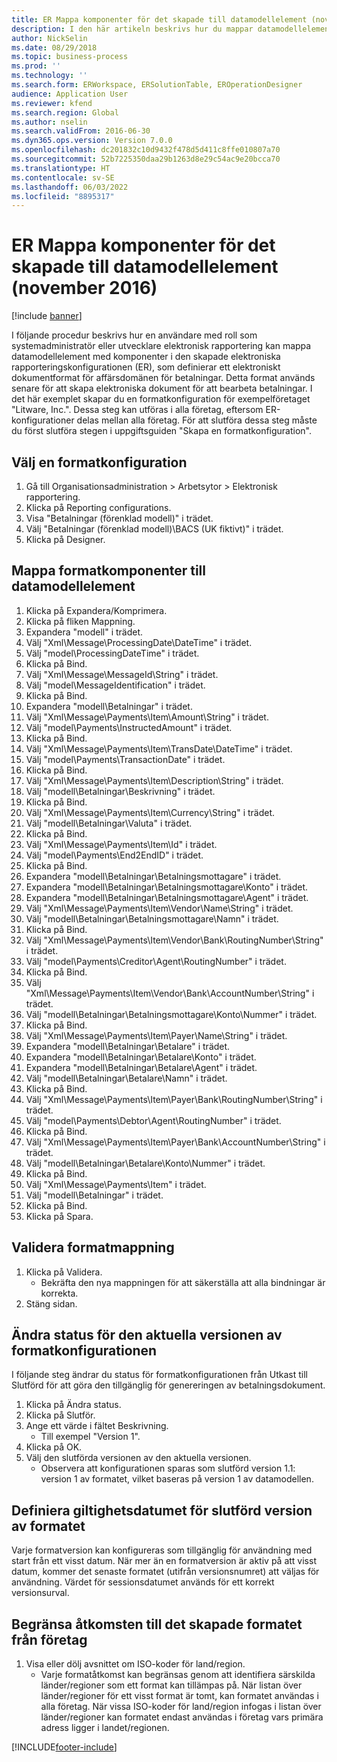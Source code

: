 ```yaml
---
title: ER Mappa komponenter för det skapade till datamodellelement (november 2016)
description: I den här artikeln beskrivs hur du mappar datamodellelement till komponenter i den elektroniska rapporteringskonfigurationen (ER).
author: NickSelin
ms.date: 08/29/2018
ms.topic: business-process
ms.prod: ''
ms.technology: ''
ms.search.form: ERWorkspace, ERSolutionTable, EROperationDesigner
audience: Application User
ms.reviewer: kfend
ms.search.region: Global
ms.author: nselin
ms.search.validFrom: 2016-06-30
ms.dyn365.ops.version: Version 7.0.0
ms.openlocfilehash: dc201832c10d9432f478d5d411c8ffe010807a70
ms.sourcegitcommit: 52b7225350daa29b1263d8e29c54ac9e20bcca70
ms.translationtype: HT
ms.contentlocale: sv-SE
ms.lasthandoff: 06/03/2022
ms.locfileid: "8895317"
---
```

# <a name="er-map-components-of-the-created-format-to-data-model-elements-november-2016"></a>ER Mappa komponenter för det skapade till datamodellelement (november 2016)

[!include [banner](../../includes/banner.md)]

I följande procedur beskrivs hur en användare med roll som systemadministratör eller utvecklare elektronisk rapportering kan mappa datamodellelement med komponenter i den skapade elektroniska rapporteringskonfigurationen (ER), som definierar ett elektroniskt dokumentformat för affärsdomänen för betalningar. Detta format används senare för att skapa elektroniska dokument för att bearbeta betalningar. I det här exemplet skapar du en formatkonfiguration för exempelföretaget "Litware, Inc.". Dessa steg kan utföras i alla företag, eftersom ER-konfigurationer delas mellan alla företag. För att slutföra dessa steg måste du först slutföra stegen i uppgiftsguiden "Skapa en formatkonfiguration".


## <a name="select-a-format-configuration"></a>Välj en formatkonfiguration
1. Gå till Organisationsadministration > Arbetsytor > Elektronisk rapportering.
2. Klicka på Reporting configurations.
3. Visa "Betalningar (förenklad modell)" i trädet.
4. Välj "Betalningar (förenklad modell)\BACS (UK fiktivt)" i trädet.
5. Klicka på Designer.

## <a name="map-format-components-to-data-model-elements"></a>Mappa formatkomponenter till datamodellelement
1. Klicka på Expandera/Komprimera.
2. Klicka på fliken Mappning.
3. Expandera "modell" i trädet.
4. Välj "Xml\Message\ProcessingDate\DateTime" i trädet.
5. Välj "model\ProcessingDateTime" i trädet.
6. Klicka på Bind.
7. Välj "Xml\Message\MessageId\String" i trädet.
8. Välj "model\MessageIdentification" i trädet.
9. Klicka på Bind.
10. Expandera "modell\Betalningar" i trädet.
11. Välj "Xml\Message\Payments\Item\Amount\String" i trädet.
12. Välj "model\Payments\InstructedAmount" i trädet.
13. Klicka på Bind.
14. Välj "Xml\Message\Payments\Item\TransDate\DateTime" i trädet.
15. Välj "model\Payments\TransactionDate" i trädet.
16. Klicka på Bind.
17. Välj "Xml\Message\Payments\Item\Description\String" i trädet.
18. Välj "modell\Betalningar\Beskrivning" i trädet.
19. Klicka på Bind.
20. Välj "Xml\Message\Payments\Item\Currency\String" i trädet.
21. Välj "modell\Betalningar\Valuta" i trädet.
22. Klicka på Bind.
23. Välj "Xml\Message\Payments\Item\Id" i trädet.
24. Välj "model\Payments\End2EndID" i trädet.
25. Klicka på Bind.
26. Expandera "modell\Betalningar\Betalningsmottagare" i trädet.
27. Expandera "modell\Betalningar\Betalningsmottagare\Konto" i trädet.
28. Expandera "modell\Betalningar\Betalningsmottagare\Agent" i trädet.
29. Välj "Xml\Message\Payments\Item\Vendor\Name\String" i trädet.
30. Välj "modell\Betalningar\Betalningsmottagare\Namn" i trädet.
31. Klicka på Bind.
32. Välj "Xml\Message\Payments\Item\Vendor\Bank\RoutingNumber\String" i trädet.
33. Välj "model\Payments\Creditor\Agent\RoutingNumber" i trädet.
34. Klicka på Bind.
35. Välj "Xml\Message\Payments\Item\Vendor\Bank\AccountNumber\String" i trädet.
36. Välj "modell\Betalningar\Betalningsmottagare\Konto\Nummer" i trädet.
37. Klicka på Bind.
38. Välj "Xml\Message\Payments\Item\Payer\Name\String" i trädet.
39. Expandera "modell\Betalningar\Betalare" i trädet.
40. Expandera "modell\Betalningar\Betalare\Konto" i trädet.
41. Expandera "modell\Betalningar\Betalare\Agent" i trädet.
42. Välj "modell\Betalningar\Betalare\Namn" i trädet.
43. Klicka på Bind.
44. Välj "Xml\Message\Payments\Item\Payer\Bank\RoutingNumber\String" i trädet.
45. Välj "model\Payments\Debtor\Agent\RoutingNumber" i trädet.
46. Klicka på Bind.
47. Välj "Xml\Message\Payments\Item\Payer\Bank\AccountNumber\String" i trädet.
48. Välj "modell\Betalningar\Betalare\Konto\Nummer" i trädet.
49. Klicka på Bind.
50. Välj "Xml\Message\Payments\Item" i trädet.
51. Välj "modell\Betalningar" i trädet.
52. Klicka på Bind.
53. Klicka på Spara.

## <a name="validate-format-mapping"></a>Validera formatmappning
1. Klicka på Validera.
    * Bekräfta den nya mappningen för att säkerställa att alla bindningar är korrekta.  
2. Stäng sidan.

## <a name="change-status-of-the-current-version-of-format-configuration"></a>Ändra status för den aktuella versionen av formatkonfigurationen
I följande steg ändrar du status för formatkonfigurationen från Utkast till Slutförd för att göra den tillgänglig för genereringen av betalningsdokument.  
1. Klicka på Ändra status.
2. Klicka på Slutför.
3. Ange ett värde i fältet Beskrivning.
    * Till exempel "Version 1".  
4. Klicka på OK.
5. Välj den slutförda versionen av den aktuella versionen.
    * Observera att konfigurationen sparas som slutförd version 1.1: version 1 av formatet, vilket baseras på version 1 av datamodellen.  

## <a name="define-effective-date-for-completed-version-of-format"></a>Definiera giltighetsdatumet för slutförd version av formatet
Varje formatversion kan konfigureras som tillgänglig för användning med start från ett visst datum. När mer än en formatversion är aktiv på att visst datum, kommer det senaste formatet (utifrån versionsnumret) att väljas för användning. Värdet för sessionsdatumet används för ett korrekt versionsurval.  

## <a name="restrict-access-to-created-format-from-companies"></a>Begränsa åtkomsten till det skapade formatet från företag
1. Visa eller dölj avsnittet om ISO-koder för land/region.
    * Varje formatåtkomst kan begränsas genom att identifiera särskilda länder/regioner som ett format kan tillämpas på. När listan över länder/regioner för ett visst format är tomt, kan formatet användas i alla företag. När vissa ISO-koder för land/region infogas i listan över länder/regioner kan formatet endast användas i företag vars primära adress ligger i landet/regionen.  



[!INCLUDE[footer-include](../../../../includes/footer-banner.md)]
